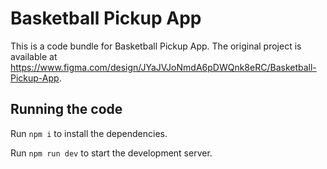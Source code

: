 
  # Basketball Pickup App

  This is a code bundle for Basketball Pickup App. The original project is available at https://www.figma.com/design/JYaJVJoNmdA6pDWQnk8eRC/Basketball-Pickup-App.

  ## Running the code

  Run `npm i` to install the dependencies.

  Run `npm run dev` to start the development server.
  